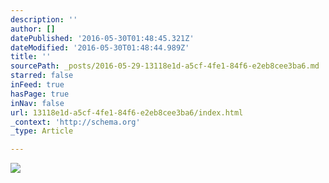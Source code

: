 ```yaml
---
description: ''
author: []
datePublished: '2016-05-30T01:48:45.321Z'
dateModified: '2016-05-30T01:48:44.989Z'
title: ''
sourcePath: _posts/2016-05-29-13118e1d-a5cf-4fe1-84f6-e2eb8cee3ba6.md
starred: false
inFeed: true
hasPage: true
inNav: false
url: 13118e1d-a5cf-4fe1-84f6-e2eb8cee3ba6/index.html
_context: 'http://schema.org'
_type: Article

---
```

![](https://the-grid-user-content.s3-us-west-2.amazonaws.com/b5e3098b-c2e7-424a-bd27-13015bb28a2c.jpg)